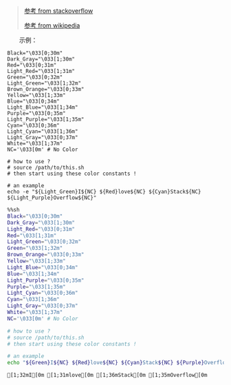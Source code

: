 

> [参考 from stackoverflow](https://stackoverflow.com/questions/5947742/how-to-change-the-output-color-of-echo-in-linux)
>
> [参考 from wikipedia](https://zh.wikipedia.org/wiki/ANSI%E8%BD%AC%E4%B9%89%E5%BA%8F%E5%88%97)

　　示例：
  
```shell
Black="\033[0;30m"
Dark_Gray="\033[1;30m"
Red="\033[0;31m"
Light_Red="\033[1;31m"
Green="\033[0;32m"
Light_Green="\033[1;32m"
Brown_Orange="\033[0;33m"
Yellow="\033[1;33m"
Blue="\033[0;34m"
Light_Blue="\033[1;34m"
Purple="\033[0;35m"
Light_Purple="\033[1;35m"
Cyan="\033[0;36m"
Light_Cyan="\033[1;36m"
Light_Gray="\033[0;37m"
White="\033[1;37m"
NC='\033[0m' # No Color

# how to use ?
# source /path/to/this.sh
# then start using these color constants !

# an example
echo -e "${Light_Green}I${NC} ${Red}love${NC} ${Cyan}Stack${NC} ${Light_Purple}Overflow${NC}"
```


```sh
%%sh
Black="\033[0;30m"
Dark_Gray="\033[1;30m"
Light_Red="\033[0;31m"
Red="\033[1;31m"
Light_Green="\033[0;32m"
Green="\033[1;32m"
Brown_Orange="\033[0;33m"
Yellow="\033[1;33m"
Light_Blue="\033[0;34m"
Blue="\033[1;34m"
Light_Purple="\033[0;35m"
Purple="\033[1;35m"
Light_Cyan="\033[0;36m"
Cyan="\033[1;36m"
Light_Gray="\033[0;37m"
White="\033[1;37m"
NC='\033[0m' # No Color

# how to use ?
# source /path/to/this.sh
# then start using these color constants !

# an example
echo "${Green}I${NC} ${Red}love${NC} ${Cyan}Stack${NC} ${Purple}Overflow${NC}"
```

    [1;32mI[0m [1;31mlove[0m [1;36mStack[0m [1;35mOverflow[0m

